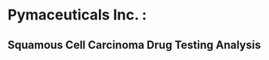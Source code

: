 Pymaceuticals Inc. :
====================
Squamous Cell Carcinoma Drug Testing Analysis
---------------------------------------------






